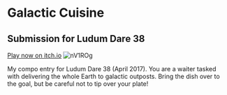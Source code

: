 # Galactic Cuisine
## Submission for Ludum Dare 38
[Play now on itch.io](https://shockwire.itch.io/galactic-cuisine)
![nV1ROg](https://github.com/user-attachments/assets/17b0e766-c17f-4285-bce0-d1c34c079108)


My compo entry for Ludum Dare 38 (April 2017). You are a waiter tasked with delivering the whole Earth to galactic outposts. Bring the dish over to the goal, but be careful not to tip over your plate!
